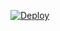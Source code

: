 



[![Deploy](https://www.herokucdn.com/deploy/button.svg)](https://heroku.com/deploy?template=https://github.com/leobrownlee/phantom.git)


